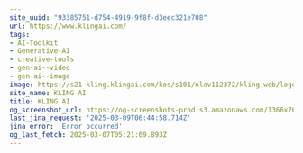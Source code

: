 ```yaml
---
site_uuid: "93385751-d754-4919-9f8f-d3eec321e708"
url: https://www.klingai.com/
tags:
- AI-Toolkit
- Generative-AI
- creative-tools
- gen-ai--video
- gen-ai--image
image: https://s21-kling.klingai.com/kos/s101/nlav112372/kling-web/logo-180x180.png
site_name: KLING AI
title: KLING AI
og_screenshot_url: https://og-screenshots-prod.s3.amazonaws.com/1366x768/80/false/031ede4e043b47e970e244a088d9c1f6846241652186a15da74a417731da9ef4.jpeg
last_jina_request: '2025-03-09T06:44:58.714Z'
jina_error: 'Error occurred'
og_last_fetch: 2025-03-07T05:21:09.893Z
---
```


